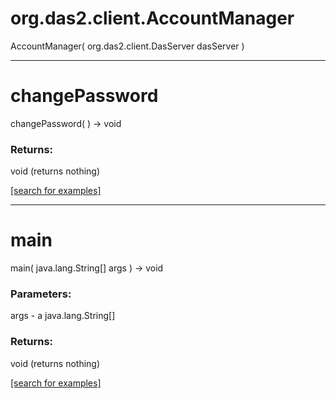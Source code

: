 # org.das2.client.AccountManager
AccountManager( org.das2.client.DasServer dasServer )


***
<a name="changePassword"></a>
# changePassword
changePassword(  ) &rarr; void



### Returns:
void (returns nothing)


<a href="https://github.com/autoplot/dev/search?q=changePassword&unscoped_q=changePassword">[search for examples]</a>

***
<a name="main"></a>
# main
main( java.lang.String[] args ) &rarr; void



### Parameters:
args - a java.lang.String[]

### Returns:
void (returns nothing)


<a href="https://github.com/autoplot/dev/search?q=main&unscoped_q=main">[search for examples]</a>

